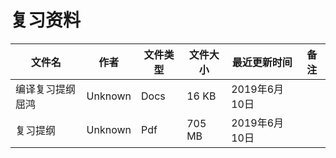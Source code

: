 # 复习资料

文件名|作者|文件类型|文件大小|最近更新时间|备注
---|---|---|---|---|---
编译复习提纲屈鸿|Unknown|Docs|16 KB|2019年6月10日|
复习提纲|Unknown|Pdf|705 MB|2019年6月10日|

